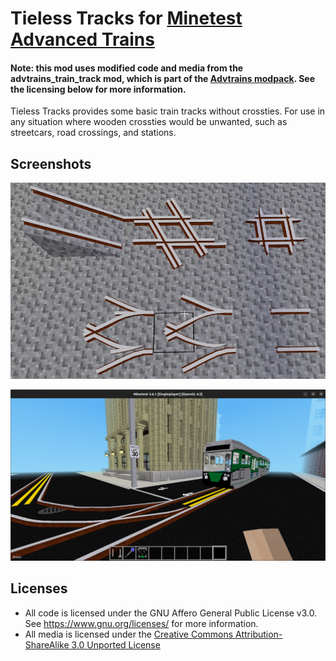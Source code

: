 # Tieless Tracks for [Minetest](https://minetest.net) [Advanced Trains](https://content.minetest.net/packages/orwell/advtrains/)

#### Note: this mod uses modified code and media from the advtrains_train_track mod, which is part of the [Advtrains modpack](https://content.minetest.net/packages/orwell/advtrains/). See the licensing below for more information.

Tieless Tracks provides some basic train tracks without crossties. For use in any situation where wooden crossties would be unwanted, such as streetcars, road crossings, and stations.

## Screenshots

![the various types of tieless track](https://github.com/SamMatzko/minetest_tieless_tracks/blob/master/screenshots/Screenshot%20from%202023-03-04%2017-29-56.png)

![an above-ground subway train running on the tieless tracks in a city street](https://github.com/SamMatzko/minetest_tieless_tracks/blob/master/screenshots/Screenshot%20from%202023-02-07%2011-02-29.png)

## Licenses
- All code is licensed under the GNU Affero General Public License v3.0. See https://www.gnu.org/licenses/ for more information.
- All media is licensed under the [Creative Commons Attribution-ShareAlike 3.0 Unported License](http://creativecommons.org/licenses/by-sa/3.0/)
